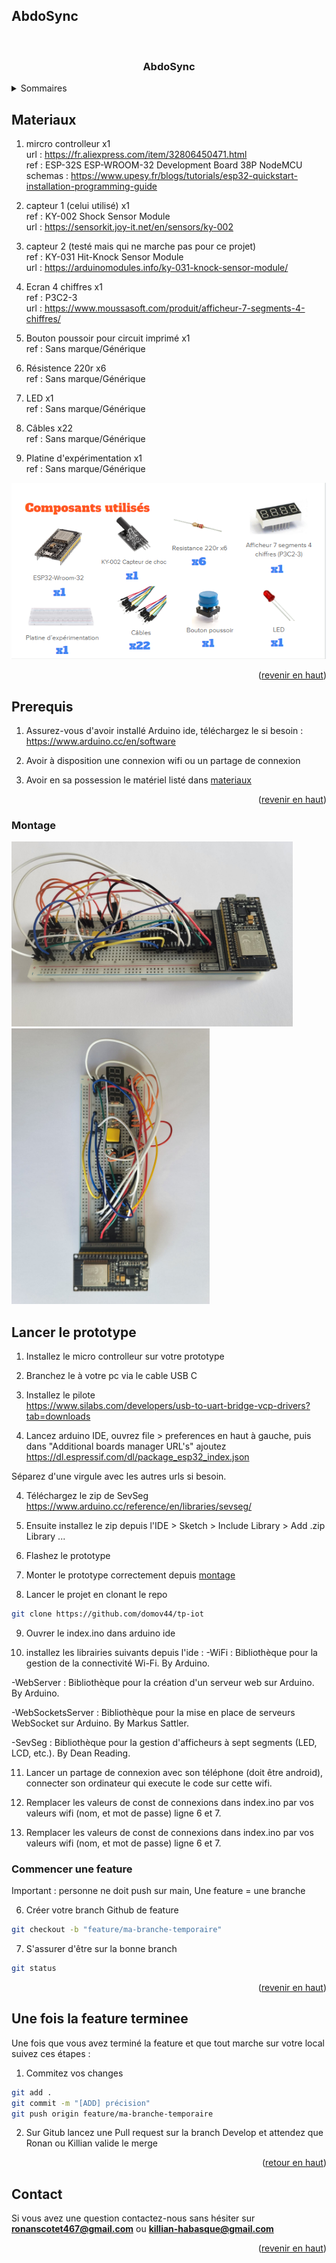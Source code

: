 ## AbdoSync
<a name="readme-top"></a>

<br />
  <h3 align="center">AbdoSync</h3>

<details>
  <summary>Sommaires</summary>
  <ol>
    <li>
      <a href="#materiaux">Matériaux et références</a>
      <ul>
      <li>
      <a href="#prerequis">Prérequis</a>
      </li>
      <li>
      <a href="#montage">Montage</a>
      </li>
        <li>
         <a href="#lancer-le-prototype">Lancer le prototype</a>
      </li>
      </ul>
    </li>
    <li>
      <a href="#commencer-une-feature">Commencer une feature</a>
    </li>
    <li>
      <a href="#une-fois-la-feature-terminee">Une fois que la feature est trerminée</a>
    </li>
    <li><a href="#contact">Contact</a></li>
  </ol>
</details>

## Materiaux

1. mircro controlleur x1 <br>
url : https://fr.aliexpress.com/item/32806450471.html <br>
ref : ESP-32S ESP-WROOM-32 Development Board 38P NodeMCU <br>
schemas : https://www.upesy.fr/blogs/tutorials/esp32-quickstart-installation-programming-guide <br>

2. capteur 1 (celui utilisé) x1 <br>
ref : KY-002 Shock Sensor Module <br>
url : https://sensorkit.joy-it.net/en/sensors/ky-002 <br>

3. capteur 2 (testé mais qui ne marche pas pour ce projet) <br>
ref : KY-031 Hit-Knock Sensor Module <br>
url : https://arduinomodules.info/ky-031-knock-sensor-module/ <br>

4. Ecran 4 chiffres x1 <br>
ref : P3C2-3 <br>
url : https://www.moussasoft.com/produit/afficheur-7-segments-4-chiffres/ <br>

5. Bouton poussoir pour circuit imprimé x1 <br>
ref : Sans marque/Générique <br>

6. Résistence 220r x6 <br>
ref : Sans marque/Générique <br>

7. LED x1 <br>
ref : Sans marque/Générique <br>

8. Câbles x22 <br>
ref : Sans marque/Générique <br>

9. Platine d'expérimentation x1 <br>
ref : Sans marque/Générique <br>

![alt text](image.png)

<p align="right">(<a href="#readme-top">revenir en haut</a>)</p>


## Prerequis

1. Assurez-vous d'avoir installé Arduino ide, téléchargez le si besoin : <br>
https://www.arduino.cc/en/software

2. Avoir à disposition une connexion wifi ou un partage de connexion

3. Avoir en sa possession le matériel listé dans <a href="#materiaux">materiaux</a>

<p align="right">(<a href="#readme-top">revenir en haut</a>)</p>

### Montage
![alt text](image-1.png)
![alt text](image-2.png)

## Lancer le prototype

1. Installez le micro controlleur sur votre prototype

2. Branchez le à votre pc via le cable USB C

3. Installez le pilote <br>
https://www.silabs.com/developers/usb-to-uart-bridge-vcp-drivers?tab=downloads

3. Lancez arduino IDE, ouvrez file > preferences en haut à gauche, puis dans "Additional boards manager URL's" ajoutez <br>
https://dl.espressif.com/dl/package_esp32_index.json

Séparez d'une virgule avec les autres urls si besoin.

4. Téléchargez le zip de SevSeg <br>
https://www.arduino.cc/reference/en/libraries/sevseg/

5. Ensuite installez le zip depuis l'IDE > Sketch > Include Library > Add .zip Library ...

6. Flashez le prototype

7. Monter le prototype correctement depuis <a href="#montage">montage</a>

8. Lancer le projet en clonant le repo 
```sh
git clone https://github.com/domov44/tp-iot
```

9. Ouvrer le index.ino dans arduino ide

10. installez les librairies suivants depuis l'ide : 
-WiFi : Bibliothèque pour la gestion de la connectivité Wi-Fi.
By Arduino.

-WebServer : Bibliothèque pour la création d'un serveur web sur Arduino.
By Arduino.

-WebSocketsServer : Bibliothèque pour la mise en place de serveurs WebSocket sur Arduino.
By Markus Sattler.

-SevSeg : Bibliothèque pour la gestion d'afficheurs à sept segments (LED, LCD, etc.).
By Dean Reading.

11. Lancer un partage de connexion avec son téléphone (doit être android), connecter son ordinateur qui execute le code sur cette wifi.

12. Remplacer les valeurs de const de connexions dans index.ino par vos valeurs wifi (nom, et mot de passe) ligne 6 et 7.

13. Remplacer les valeurs de const de connexions dans index.ino par vos valeurs wifi (nom, et mot de passe) ligne 6 et 7.


### Commencer une feature

Important : personne ne doit push sur main,
Une feature = une branche

6. Créer votre branch Github de feature
```sh
git checkout -b "feature/ma-branche-temporaire"
```

7. S'assurer d'être sur la bonne branch
```sh
git status
```

<p align="right">(<a href="#readme-top">revenir en haut</a>)</p>



## Une fois la feature terminee

Une fois que vous avez terminé la feature et que tout marche sur votre local suivez ces étapes :

1. Commitez vos changes 
```sh
git add .
git commit -m "[ADD] précision"
git push origin feature/ma-branche-temporaire
```
2. Sur Gitub lancez une Pull request sur la branch Develop et attendez que Ronan ou Killian valide le merge

<p align="right">(<a href="#readme-top">retour en haut</a>)</p>

## Contact

Si vous avez une question contactez-nous sans hésiter sur **ronanscotet467@gmail.com** ou **killian-habasque@gmail.com**

<p align="right">(<a href="#readme-top">revenir en haut</a>)</p>
